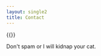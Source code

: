```yaml
---
layout: single2
title: Contact
---
```


{{<hidden-email>}}

Don't spam or I will kidnap your cat.